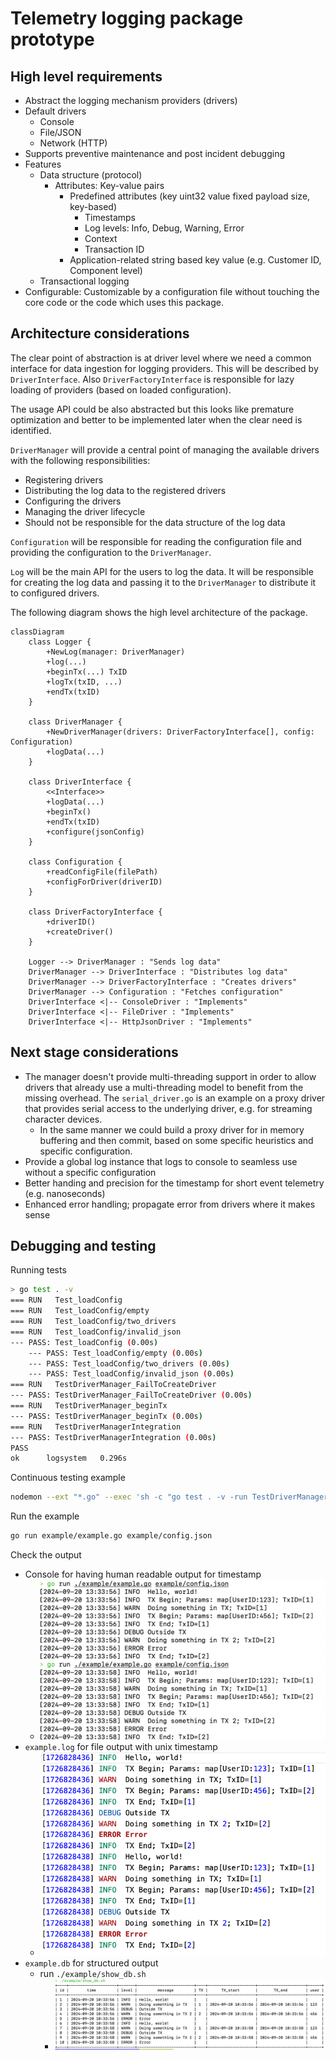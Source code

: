 # Telemetry logging package prototype

## High level requirements

- Abstract the logging mechanism providers (drivers)
- Default drivers
  - Console
  - File/JSON
  - Network (HTTP)
- Supports preventive maintenance and post incident debugging
- Features
  - Data structure (protocol)
    - Attributes: Key-value pairs
      - Predefined attributes (key uint32 value fixed payload size, key-based)
        - Timestamps
        - Log levels: Info, Debug, Warning, Error
        - Context
        - Transaction ID
      - Application-related string based key value (e.g. Customer ID, Component level)
  - Transactional logging
- Configurable: Customizable by a configuration file without touching the core code or
the code which uses this package.

## Architecture considerations

The clear point of abstraction is at driver level where we need a common interface for data ingestion for logging providers. This will be described by `DriverInterface`. Also `DriverFactoryInterface` is responsible for lazy loading of providers (based on loaded configuration).

The usage API could be also abstracted but this looks like premature optimization and better to be implemented later when the clear need is identified.

`DriverManager` will provide a central point of managing the available drivers with the following responsibilities:

- Registering drivers
- Distributing the log data to the registered drivers
- Configuring the drivers
- Managing the driver lifecycle
- Should not be responsible for the data structure of the log data

`Configuration` will be responsible for reading the configuration file and providing the configuration to the `DriverManager`.

`Log` will be the main API for the users to log the data. It will be responsible for creating the log data and passing it to the `DriverManager` to distribute it to configured drivers.

The following diagram shows the high level architecture of the package.

```mermaid
classDiagram
    class Logger {
        +NewLog(manager: DriverManager)
        +log(...)
        +beginTx(...) TxID
        +logTx(txID, ...) 
        +endTx(txID)
    }
    
    class DriverManager {
        +NewDriverManager(drivers: DriverFactoryInterface[], config: Configuration)
        +logData(...)
    }
    
    class DriverInterface {
        <<Interface>>
        +logData(...)
        +beginTx()
        +endTx(txID)
        +configure(jsonConfig)
    }

    class Configuration {
        +readConfigFile(filePath)
        +configForDriver(driverID)
    }

    class DriverFactoryInterface {
        +driverID()
        +createDriver()
    }
    
    Logger --> DriverManager : "Sends log data"
    DriverManager --> DriverInterface : "Distributes log data"
    DriverManager --> DriverFactoryInterface : "Creates drivers"
    DriverManager --> Configuration : "Fetches configuration"
    DriverInterface <|-- ConsoleDriver : "Implements"
    DriverInterface <|-- FileDriver : "Implements"
    DriverInterface <|-- HttpJsonDriver : "Implements"
```

## Next stage considerations

- The manager doesn't provide multi-threading support in order to allow drivers that already use a multi-threading model to benefit from the missing overhead. The `serial_driver.go` is an example on a proxy driver that provides serial access to the underlying driver, e.g. for streaming character devices.
  - In the same manner we could build a proxy driver for in memory buffering and then commit, based on some specific heuristics and specific configuration.
- Provide a global log instance that logs to console to seamless use without a specific configuration
- Better handing and precision for the timestamp for short event telemetry (e.g. nanoseconds)
- Enhanced error handling; propagate error from drivers where it makes sense

## Debugging and testing

Running tests

```sh
> go test . -v
=== RUN   Test_loadConfig
=== RUN   Test_loadConfig/empty
=== RUN   Test_loadConfig/two_drivers
=== RUN   Test_loadConfig/invalid_json
--- PASS: Test_loadConfig (0.00s)
    --- PASS: Test_loadConfig/empty (0.00s)
    --- PASS: Test_loadConfig/two_drivers (0.00s)
    --- PASS: Test_loadConfig/invalid_json (0.00s)
=== RUN   TestDriverManager_FailToCreateDriver
--- PASS: TestDriverManager_FailToCreateDriver (0.00s)
=== RUN   TestDriverManager_beginTx
--- PASS: TestDriverManager_beginTx (0.00s)
=== RUN   TestDriverManagerIntegration
--- PASS: TestDriverManagerIntegration (0.00s)
PASS
ok  	logsystem	0.296s
```

Continuous testing example

```sh
nodemon --ext "*.go" --exec 'sh -c "go test . -v -run TestDriverManagerIntegration" || exit 1'
```

Run the example

```sh
go run example/example.go example/config.json
```

Check the output

- Console for having human readable output for timestamp
  - ![console out](./docs/console_out.png)
- `example.log` for file output with unix timestamp
  - ![example.log](./docs/file_out.png)
- `example.db` for structured output
  - run `./example/show_db.sh`
    - ![db out](./docs/db_out.png)